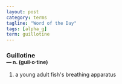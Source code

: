 ```yaml
---
layout: post
category: terms
tagline: "Word of the Day"
tags: [alpha_g]
term: guillotine
---
```


<h3>Guillotine<br/> <small>&mdash; n. (guil<span>&middot;</span>o<span>&middot;</span>tine)</small></h3>
<p><ol>
<li>a young adult fish's breathing apparatus</li>
</ol></p>
